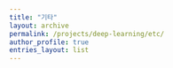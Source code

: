 ```yaml
---
title: "기타"
layout: archive
permalink: /projects/deep-learning/etc/
author_profile: true
entries_layout: list
---
```

